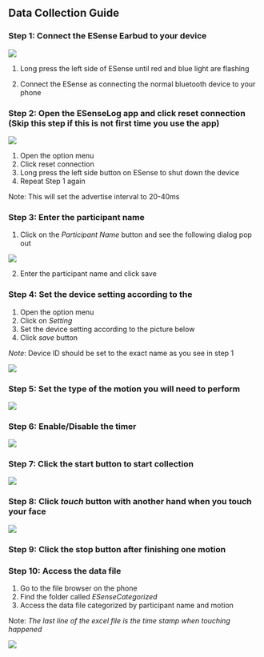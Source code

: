 ## Data Collection Guide

### Step 1: Connect the ESense Earbud to your device

![](images/bluetooth.jpg)
 
1. Long press the left side of ESense until red and blue light are flashing

2. Connect the ESense as connecting the normal bluetooth device to your phone

### Step 2: Open the ESenseLog app and click reset connection (Skip this step if this is not first time you use the app)

![](images/mainpagewithoption.jpg)

1. Open the option menu
2. Click reset connection
3. Long press the left side button on ESense to shut down the device
4. Repeat Step 1 again

Note: This will set the advertise interval to 20-40ms

### Step 3: Enter the participant name

1. Click on the *Participant Name* button and see the following dialog pop out

![](images/newname.jpg)

2. Enter the participant name and click save

### Step 4: Set the device setting according to the 

1. Open the option menu
2. Click on *Setting*
3. Set the device setting according to the picture below
4. Click *save* button

*Note*: Device ID should be set to the exact name as you see in step 1

![](images/setting.jpg)

### Step 5: Set the type of the motion you will need to perform

![](images/step5.jpg)

### Step 6: Enable/Disable the timer

![](images/step6.jpg)

### Step 7: Click the start button to start collection

![](images/step7.jpg)

### Step 8: Click *touch* button with another hand when you touch your face

![](images/step8.jpg)

### Step 9: Click the stop button after finishing one motion


### Step 10: Access the data file

1. Go to the file browser on the phone
2. Find the folder called *ESenseCategorized*
3. Access the data file categorized by participant name and motion

Note: *The last line of the excel file is the time stamp when touching happened* 

![](images/step10.jpg)
